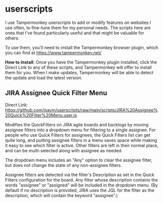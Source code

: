 # userscripts

I use Tampermonkey userscripts to add or modify features on websites I use often, to fine-tune them for my personal needs. The scripts here are ones that I've found particularly useful and that might be valuable for others.

To use them, you'll need to install the Tampermonkey browser plugin, which you can find at https://www.tampermonkey.net/

**How to install**: Once you have the Tampermonkey plugin installed, click the Direct Link to any of these scripts, and Tampermonkey will offer to install them for you. When I make updates, Tampermonkey will be able to detect the update and load the latest version.

## JIRA Assignee Quick Filter Menu

Direct Link: https://github.com/jsavin/userscripts/raw/main/scripts/JIRA%20Assignee%20Quick%20Filter%20Menu.user.js

Modifies the QuickFilters on JIRA agile boards and backlogs by moving assignee filters into a dropdown menu for filtering to a single assignee. For people who use Quick Filters for assignees, the Quick Filters list can get quite long, and putting assignee filters in a menu saves space while making it easy to see which filter is active. Other filters are left in their normal place, and can be multi-selected along with assignee as needed.

The dropdown menu includes an "Any" option to clear the assignee filter, but does not change the state of any non-assignee filters.

Assignee filters are detected via the filter's Description as set in the Quick Filters configuration for the board. Any filter whose description contains the words "assignee" or "assigned" will be included in the dropdown menu. (By default if no description is provided, JIRA uses the JQL for the filter as the description, which will contain the keyword "assignee".)
